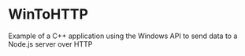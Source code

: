 # WinToHTTP
Example of a C++ application using the Windows API to send data to a Node.js server over HTTP
